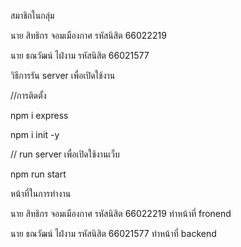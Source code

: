 สมาชิกในกลุ่ม

นาย สิทธิกร จอมเมืองกาศ รหัสนิสิต 66022219

นาย ธณวัฒน์ ไฝ่งาม รหัสนิสิต 66021577

วิธีการรัน server เพื่อเปิดใช้งาน


//การติดตั้ง

npm i express

npm i init -y

// run server เพื่อเปิดใช้งานเว็บ

npm run start

หน้าที่ในการทำงาน

นาย สิทธิกร จอมเมืองกาศ รหัสนิสิต 66022219 ทำหน้าที่ fronend

นาย ธณวัฒน์ ไฝ่งาม รหัสนิสิต 66021577 ทำหน้าที่ backend
